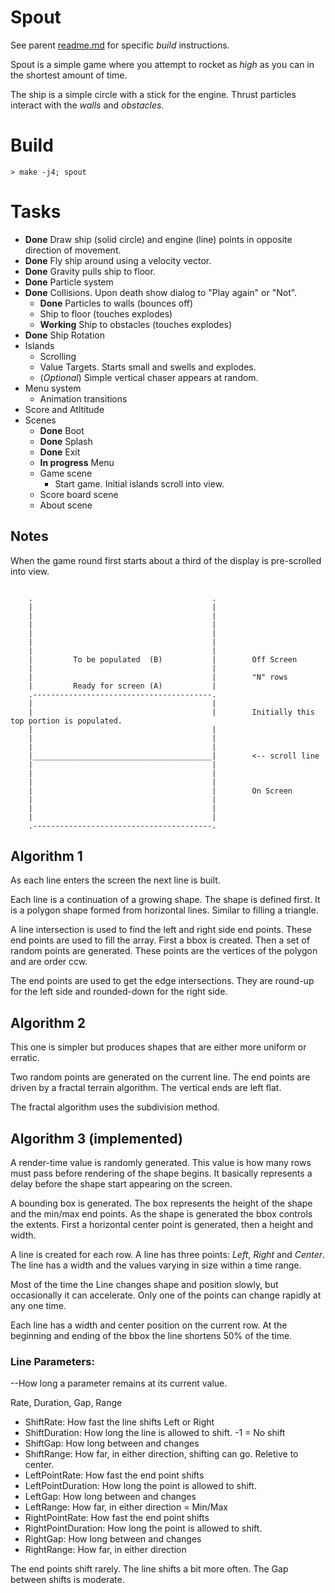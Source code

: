 # Spout
See parent [readme.md](../readme.md) for specific *build* instructions.

Spout is a simple game where you attempt to rocket as *high* as you can in the shortest amount of time.

The ship is a simple circle with a stick for the engine. Thrust particles interact with the *walls* and *obstacles*.

# Build
```
> make -j4; spout
```

# Tasks
* **Done** Draw ship (solid circle) and engine (line) points in opposite direction of movement.
* **Done** Fly ship around using a velocity vector.
* **Done** Gravity pulls ship to floor.
* **Done** Particle system
* **Done** Collisions. Upon death show dialog to "Play again" or "Not".
  * **Done** Particles to walls (bounces off)
  * Ship to floor (touches explodes)
  * **Working** Ship to obstacles (touches explodes)
* **Done** Ship Rotation
* Islands
  * Scrolling
  * Value Targets. Starts small and swells and explodes.
  * (*Optional*) Simple vertical chaser appears at random.
* Menu system
  * Animation transitions
* Score and Atltitude
* Scenes
  * **Done** Boot
  * **Done** Splash
  * **Done** Exit
  * **In progress** Menu
  * Game scene
    * Start game. Initial islands scroll into view.
  * Score board scene
  * About scene

## Notes
When the game round first starts about a third of the display is pre-scrolled into view.

```

    .                                        .
    |                                        |
    |                                        |
    |                                        |
    |                                        |
    |                                        |
    |                                        |
    |         To be populated  (B)           |        Off Screen
    |                                        |
    |                                        |        "N" rows
    |         Ready for screen (A)           |
    .----------------------------------------.
    |                                        |
    |                                        |        Initially this top portion is populated.
    |                                        |
    |                                        |
    |                                        |
    |________________________________________|        <-- scroll line
    |                                        |        
    |                                        |
    |                                        |
    |                                        |        On Screen
    |                                        |
    |                                        |
    |                                        |
    .----------------------------------------.

```

## Algorithm 1
As each line enters the screen the next line is built.

Each line is a continuation of a growing shape. The shape is defined first. It is a polygon shape formed from horizontal lines. Similar to filling a triangle.

A line intersection is used to find the left and right side end points. These end points are used to fill the array.
First a bbox is created. Then a set of random points are generated. These points are the vertices of the polygon and are order ccw.

The end points are used to get the edge intersections. They are round-up for the left side and rounded-down for the right side.

## Algorithm 2
This one is simpler but produces shapes that are either more uniform or erratic.

Two random points are generated on the current line. The end points are driven by a fractal terrain algorithm. The vertical ends are left flat.

The fractal algorithm uses the subdivision method.

## Algorithm 3 (implemented)
A render-time value is randomly generated. This value is how many rows must pass before rendering of the shape begins. It basically represents a delay before the shape start appearing on the screen.

A bounding box is generated. The box represents the height of the shape and the min/max end points. As the shape is generated the bbox controls the extents. First a horizontal center point is generated, then a height and width.

A line is created for each row. A line has three points: *Left*, *Right* and *Center*. The line has a width and the values varying in size within a time range.

Most of the time the Line changes shape and position slowly, but occasionally it can accelerate. Only one of the points can change rapidly at any one time.

Each line has a width and center position on the current row. At the beginning and ending of the bbox the line shortens 50% of the time.

### Line Parameters:
--How long a parameter remains at its current value.

Rate, Duration, Gap, Range

* ShiftRate: How fast the line shifts Left or Right
* ShiftDuration: How long the line is allowed to shift. -1 = No shift
* ShiftGap: How long between and changes
* ShiftRange: How far, in either direction, shifting can go. Reletive to center.
* LeftPointRate: How fast the end point shifts
* LeftPointDuration: How long the point is allowed to shift.
* LeftGap: How long between and changes
* LeftRange: How far, in either direction = Min/Max
* RightPointRate: How fast the end point shifts
* RightPointDuration: How long the point is allowed to shift.
* RightGap: How long between and changes
* RightRange: How far, in either direction

The end points shift rarely. The line shifts a bit more often. The Gap between shifts is moderate.

